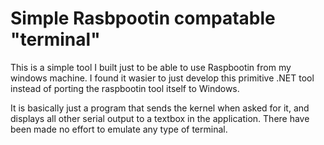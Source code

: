 # Simple Rasbpootin compatable "terminal"

This is a simple tool I built just to be able to use Raspbootin from my windows machine. I found it wasier to just develop this primitive .NET tool instead
of porting the raspbootin tool itself to Windows.

It is basically just a program that sends the kernel when asked for it, and displays all other serial output to a textbox in the application. There have 
been made no effort to emulate any type of terminal.